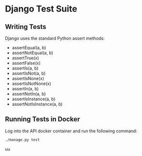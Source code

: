 # Django Test Suite

## Writing Tests

Django uses the standard Python assert methods:

- assertEqual(a, b)
- assertNotEqual(a, b)
- assertTrue(x)
- assertFalse(x)
- assertIs(a, b)
- assertIsNot(a, b)
- assertIsNone(x)
- assertIsNotNone(x)
- assertIn(a, b)
- assertNotIn(a, b)
- assertIsInstance(a, b)
- assertNotIsInstance(a, b)

## Running Tests in Docker

Log into the API docker container and run the following command:

```bash
./manage.py test
```

uu
